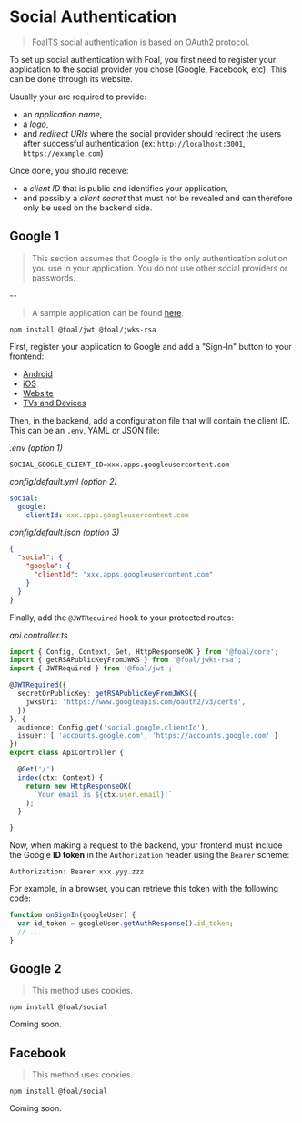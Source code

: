 # Social Authentication

> FoalTS social authentication is based on OAuth2 protocol.

To set up social authentication with Foal, you first need to register your application to the social provider you chose (Google, Facebook, etc). This can be done through its website.

Usually your are required to provide:
- an *application name*,
- a *logo*,
- and *redirect URIs* where the social provider should redirect the users after successful authentication (ex: `http://localhost:3001`, `https://example.com`)

Once done, you should receive:
- a *client ID* that is public and identifies your application,
- and possibly a *client secret* that must not be revealed and can therefore only be used on the backend side.

## Google 1

> This section assumes that Google is the only authentication solution you use in your application. You do not use other social providers or passwords.

--

> A sample application can be found [here](https://github.com/FoalTS/foal/tree/master/samples/google-auth).

```
npm install @foal/jwt @foal/jwks-rsa
```

First, register your application to Google and add a "Sign-In" button to your frontend:
  - [Android](https://developers.google.com/identity/sign-in/android/start)
  - [iOS](https://developers.google.com/identity/sign-in/ios/start?ver=objc)
  - [Website](https://developers.google.com/identity/sign-in/web/sign-in)
  - [TVs and Devices](https://developers.google.com/identity/sign-in/devices)

Then, in the backend, add a configuration file that will contain the client ID. This can be an `.env`, YAML or JSON file:

*.env (option 1)*
```
SOCIAL_GOOGLE_CLIENT_ID=xxx.apps.googleusercontent.com
```

*config/default.yml (option 2)*
```yaml
social:
  google:
    clientId: xxx.apps.googleusercontent.com
```

*config/default.json (option 3)*
```json
{
  "social": {
    "google": {
      "clientId": "xxx.apps.googleusercontent.com"
    }
  }
}
```

Finally, add the `@JWTRequired` hook to your protected routes:

*api.controller.ts*
```typescript
import { Config, Context, Get, HttpResponseOK } from '@foal/core';
import { getRSAPublicKeyFromJWKS } from '@foal/jwks-rsa';
import { JWTRequired } from '@foal/jwt';

@JWTRequired({
  secretOrPublicKey: getRSAPublicKeyFromJWKS({
    jwksUri: 'https://www.googleapis.com/oauth2/v3/certs',
  })
}, {
  audience: Config.get('social.google.clientId'),
  issuer: [ 'accounts.google.com', 'https://accounts.google.com' ]
})
export class ApiController {

  @Get('/')
  index(ctx: Context) {
    return new HttpResponseOK(
      `Your email is ${ctx.user.email}!`
    );
  }

}
```

Now, when making a request to the backend, your frontend must include the Google **ID token** in the `Authorization` header using the `Bearer` scheme:

```
Authorization: Bearer xxx.yyy.zzz
```

For example, in a browser, you can retrieve this token with the following code:

```javascript
function onSignIn(googleUser) {
  var id_token = googleUser.getAuthResponse().id_token;
  // ...
}
```

## Google 2

> This method uses cookies.

```
npm install @foal/social
```

Coming soon.

## Facebook

> This method uses cookies.

```
npm install @foal/social
```

Coming soon.
